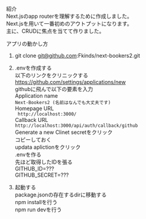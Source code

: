 紹介  
Next.jsのapp routerを理解するために作成しました。  
Next.jsを用いて一番初めのアウトプットになります。  
主に、CRUDに焦点を当てて作りました。  

アプリの動かし方  

1. git clone git@github.com:Fkinds/next-bookers2.git  

2. .envを作成する  
以下のリンクをクリニックする  
https://github.com/settings/applications/new  
githubに飛んで以下の要素を入力  
Application name  
``` Next-Bookers2 (名前はなんでも大丈夫です) ```  
Homepage URL  
```  http://localhost:3000/ ```  
Callback URL  
``` http://localhost:3000/api/auth/callback/github ```  
Generate a new Clinet secretをクリック  
コピーしておく  
updata aplictionをクリック  
.envを作る  
先ほど取得したIDを張る  
GITHUB_ID=???  
GITHUB_SECRET=???  

3. 起動する  
package.jsonの存在するdirに移動する  
npm installを行う  
npm run devを行う  